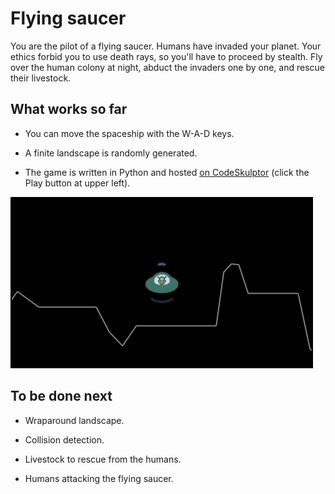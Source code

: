 # Flying saucer

You are the pilot of a flying saucer. Humans have invaded your
planet. Your ethics forbid you to use death rays, so you'll have to
proceed by stealth. Fly over the human colony at night, abduct the
invaders one by one, and rescue their livestock.


## What works so far

* You can move the spaceship with the W-A-D keys.

* A finite landscape is randomly generated.

* The game is written in Python and hosted [on
CodeSkulptor](http://www.codeskulptor.org/#user42_Y4NDBVzLgY_0.py)
(click the Play button at upper left).

![Flying saucer, a game written for CodeSkulptor](https://github.com/michaellaszlo/flying-saucer/blob/master/graphics/screenshot.png)


## To be done next

* Wraparound landscape.

* Collision detection.

* Livestock to rescue from the humans.

* Humans attacking the flying saucer.

